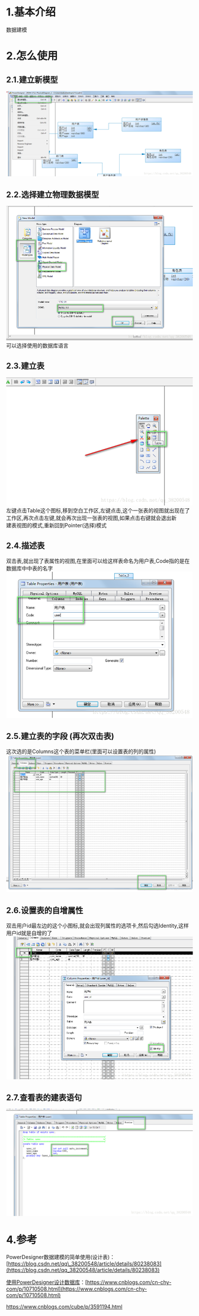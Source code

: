 # 1.基本介绍

数据建模

# 2.怎么使用

## 2.1.建立新模型

![img](/static/image/20180508125903958.png)

## 2.2.选择建立物理数据模型

![img](/static/image/20180508125913747.png)  
可以选择使用的数据库语言

## 2.3.建立表

![img](/static/image/20180508125927368.png)  
左键点击Table这个图标,移到空白工作区,左键点击,这个一张表的视图就出现在了工作区,再次点击左键,就会再次出现一张表的视图,如果点击右键就会退出新  
建表视图的模式,重新回到Pointer\(选择\)模式

## 2.4.描述表

双击表,就出现了表属性的视图,在里面可以给这样表命名为用户表,Code指的是在数据库中中表的名字  
![img](/static/image/20180508125937326.png)

## 2.5.建立表的字段 \(再次双击表\)

这次选的是Columns这个表的菜单栏\(里面可以设置表的列的属性\)  
![img](/static/image/20180508125959819.png)

## 2.6.设置表的自增属性

双击用户id最左边的这个小图标,就会出现列属性的选项卡,然后勾选Identity,这样用户id就是自增的了  
![img](/static/image/20180508130012371.png)

## 2.7.查看表的建表语句

![img](/static/image/20180508130026967.png)

# 4.参考

PowerDesigner数据建模的简单使用\(设计表\)：  
[https://blog.csdn.net/qq\_38200548/article/details/80238083](https://blog.csdn.net/qq_38200548/article/details/80238083)

[使用PowerDesigner设计数据库](https://www.cnblogs.com/cn-chy-com/p/10710508.html)：[https://www.cnblogs.com/cn-chy-com/p/10710508.html](https://www.cnblogs.com/cn-chy-com/p/10710508.html)

https://www.cnblogs.com/cube/p/3591194.html